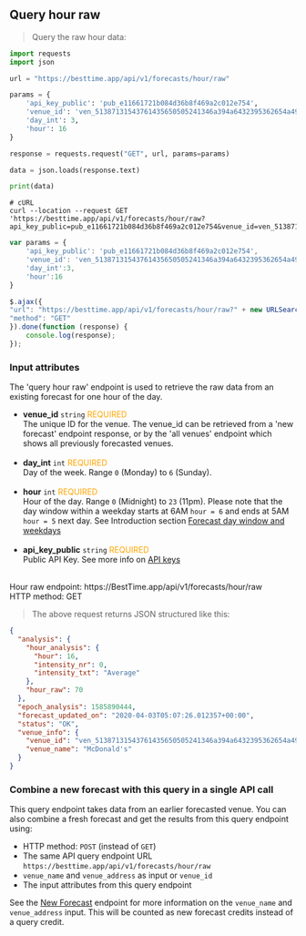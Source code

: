 ## Query hour raw

> Query the raw hour data:

```python
import requests
import json

url = "https://besttime.app/api/v1/forecasts/hour/raw"

params = {
    'api_key_public': 'pub_e11661721b084d36b8f469a2c012e754',
    'venue_id': 'ven_51387131543761435650505241346a394a6432395362654a496843',
    'day_int': 3,
    'hour': 16
}

response = requests.request("GET", url, params=params)

data = json.loads(response.text)

print(data)
```

```shell
# cURL
curl --location --request GET 'https://besttime.app/api/v1/forecasts/hour/raw?api_key_public=pub_e11661721b084d36b8f469a2c012e754&venue_id=ven_51387131543761435650505241346a394a6432395362654a496843&day_int=3&hour=16'
```

```javascript
var params = {
    'api_key_public': 'pub_e11661721b084d36b8f469a2c012e754',
    'venue_id': 'ven_51387131543761435650505241346a394a6432395362654a496843',
    'day_int':3,
    'hour':16
}

$.ajax({
"url": "https://besttime.app/api/v1/forecasts/hour/raw?" + new URLSearchParams(params),
"method": "GET"
}).done(function (response) {
    console.log(response);
});
```

### Input attributes

The 'query hour raw' endpoint is used to retrieve the raw data from an existing forecast for one hour of the day.

- **venue_id** `string` <span style="color:orange">REQUIRED</span>  
 The unique ID for the venue. The venue_id can be retrieved from a 'new forecast' endpoint response, or by the 'all venues' endpoint which shows all previously forecasted venues.  
 &nbsp; 
- **day_int** `int` <span style="color:orange">REQUIRED</span>  
 Day of the week. Range `0` (Monday) to `6` (Sunday).  
 &nbsp;
- **hour** `int` <span style="color:orange">REQUIRED</span>  
 Hour of the day. Range `0` (Midnight) to `23` (11pm). Please note that the day window within a weekday starts at 6AM `hour = 6` and ends at 5AM `hour = 5` next day. See Introduction section [Forecast day window and weekdays](#forecast-day-window-and-weekdays)  
 &nbsp; 
- **api_key_public** `string` <span style="color:orange">REQUIRED</span>  
 Public API Key. See more info on [API keys](#api-keys)  
 &nbsp; 

<aside class="notice">
Hour raw endpoint: https://BestTime.app/api/v1/forecasts/hour/raw
</aside>

<aside class="notice">
HTTP method: GET
</aside>

> The above request returns JSON structured like this:

```json
{
  "analysis": {
    "hour_analysis": {
      "hour": 16,
      "intensity_nr": 0,
      "intensity_txt": "Average"
    },
    "hour_raw": 70
  },
  "epoch_analysis": 1585890444,
  "forecast_updated_on": "2020-04-03T05:07:26.012357+00:00",
  "status": "OK",
  "venue_info": {
    "venue_id": "ven_51387131543761435650505241346a394a6432395362654a496843",
    "venue_name": "McDonald's"
  }
}
```


### Combine a new forecast with this query in a single API call
This query endpoint takes data from an earlier forecasted venue. You can also combine a fresh forecast and get the results from this query endpoint using:

-  HTTP method: `POST` (instead of `GET`)
-  The same API query endpoint URL `https://besttime.app/api/v1/forecasts/hour/raw`
-  `venue_name` and `venue_address` as input or `venue_id`
- The input attributes from this query endpoint

See the [New Forecast](#forecast-new-link) endpoint for more information on the `venue_name` and `venue_address` input. This will be counted as new forecast credits instead of a query credit.

